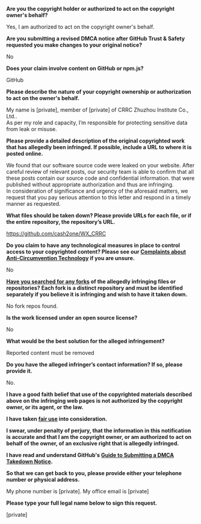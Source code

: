 **Are you the copyright holder or authorized to act on the copyright owner's behalf?**

Yes, I am authorized to act on the copyright owner's behalf.

**Are you submitting a revised DMCA notice after GitHub Trust & Safety requested you make changes to your original notice?**

No

**Does your claim involve content on GitHub or npm.js?**

GitHub

**Please describe the nature of your copyright ownership or authorization to act on the owner's behalf.**

My name is [private], member of [private] of CRRC Zhuzhou Institute Co., Ltd..  
As per my role and capacity, I’m responsible for protecting sensitive data from leak or misuse.

**Please provide a detailed description of the original copyrighted work that has allegedly been infringed. If possible, include a URL to where it is posted online.**

We found that our software source code were leaked on your website. After careful review of relevant posts, our security team is able to confirm that all these posts contain our source code and confidential information. that were published without appropriate authorization and thus are infringing.  
In consideration of significance and urgency of the aforesaid matters, we request that you pay serious attention to this letter and respond in a timely manner as requested.

**What files should be taken down? Please provide URLs for each file, or if the entire repository, the repository’s URL.**

https://github.com/cash2one/WX_CRRC

**Do you claim to have any technological measures in place to control access to your copyrighted content? Please see our <a href="https://docs.github.com/articles/guide-to-submitting-a-dmca-takedown-notice#complaints-about-anti-circumvention-technology">Complaints about Anti-Circumvention Technology</a> if you are unsure.**

No

**<a href="https://docs.github.com/articles/dmca-takedown-policy#b-what-about-forks-or-whats-a-fork">Have you searched for any forks</a> of the allegedly infringing files or repositories? Each fork is a distinct repository and must be identified separately if you believe it is infringing and wish to have it taken down.**

No fork repos found.

**Is the work licensed under an open source license?**

No

**What would be the best solution for the alleged infringement?**

Reported content must be removed

**Do you have the alleged infringer’s contact information? If so, please provide it.**

No.

**I have a good faith belief that use of the copyrighted materials described above on the infringing web pages is not authorized by the copyright owner, or its agent, or the law.**

**I have taken <a href="https://www.lumendatabase.org/topics/22">fair use</a> into consideration.**

**I swear, under penalty of perjury, that the information in this notification is accurate and that I am the copyright owner, or am authorized to act on behalf of the owner, of an exclusive right that is allegedly infringed.**

**I have read and understand GitHub's <a href="https://docs.github.com/articles/guide-to-submitting-a-dmca-takedown-notice/">Guide to Submitting a DMCA Takedown Notice</a>.**

**So that we can get back to you, please provide either your telephone number or physical address.**

My phone number is [private]. My office email is [private]

**Please type your full legal name below to sign this request.**

[private]
